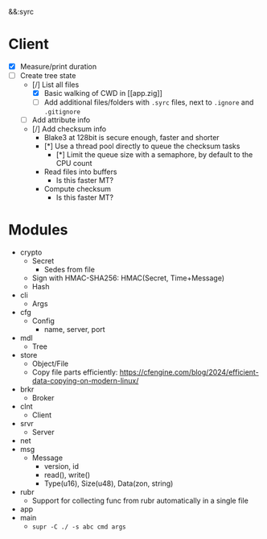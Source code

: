 &&:syrc

# Client
- [x] Measure/print duration
- [ ] Create tree state
	- [/] List all files
		- [x] Basic walking of CWD in [[app.zig]]
		- [ ] Add additional files/folders with `.syrc` files, next to `.ignore` and `.gitignore`
	- [ ] Add attribute info
	- [/] Add checksum info
		- Blake3 at 128bit is secure enough, faster and shorter
		- [*] Use a thread pool directly to queue the checksum tasks
			- [*] Limit the queue size with a semaphore, by default to the CPU count
		- Read files into buffers
			- Is this faster MT?
		- Compute checksum
			- Is this faster MT?

# Modules
- crypto
	- Secret
		- Sedes from file
	- Sign with HMAC-SHA256: HMAC(Secret, Time+Message)
	- Hash
- cli
	- Args
- cfg
	- Config
		- name, server, port
- mdl
	- Tree
- store
	- Object/File
	- Copy file parts efficiently: https://cfengine.com/blog/2024/efficient-data-copying-on-modern-linux/
- brkr
	- Broker
- clnt
	- Client
- srvr
	- Server
- net
- msg
	- Message
		- version, id
		- read(), write()
		- Type(u16), Size(u48), Data(zon, string)
- rubr
	- Support for collecting func from rubr automatically in a single file
- app
- main
	- `supr -C ./ -s abc cmd args`
